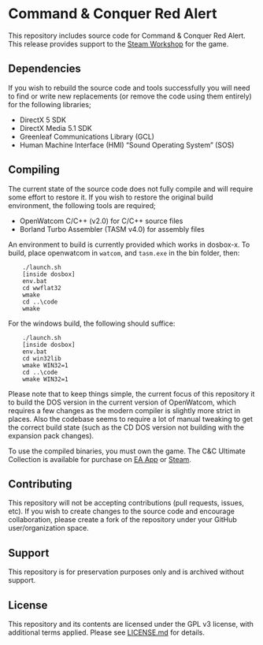 
# Command & Conquer Red Alert

This repository includes source code for Command & Conquer Red Alert. This release provides support to the [Steam Workshop](https://steamcommunity.com/workshop/browse/?appid=2229840) for the game.


## Dependencies

If you wish to rebuild the source code and tools successfully you will need to find or write new replacements (or remove the code using them entirely) for the following libraries;

- DirectX 5 SDK
- DirectX Media 5.1 SDK
- Greenleaf Communications Library (GCL)
- Human Machine Interface (HMI) “Sound Operating System” (SOS)


## Compiling

The current state of the source code does not fully compile and will require some effort to restore it. If you wish to restore the original build environment, the following tools are required;

- OpenWatcom C/C++ (v2.0) for C/C++ source files
- Borland Turbo Assembler (TASM v4.0) for assembly files

An environment to build is currently provided which works in dosbox-x. To build, place openwatcom in `watcom`, and `tasm.exe` in the bin folder, then:

```
	./launch.sh
	[inside dosbox]
	env.bat
	cd wwflat32
	wmake
	cd ..\code
	wmake
```

For the windows build, the following should suffice:

```
	./launch.sh
	[inside dosbox]
	env.bat
	cd win32lib
	wmake WIN32=1
	cd ..\code
	wmake WIN32=1
```


Please note that to keep things simple, the current focus of this repository it to build the DOS version in the current version of OpenWatcom, which requires a few changes as the modern compiler is slightly more strict in places. Also the codebase seems to require a lot of manual tweaking to get the correct build state (such as the CD DOS version not building with the expansion pack changes).

To use the compiled binaries, you must own the game. The C&C Ultimate Collection is available for purchase on [EA App](https://www.ea.com/en-gb/games/command-and-conquer/command-and-conquer-the-ultimate-collection/buy/pc) or [Steam](https://store.steampowered.com/bundle/39394/Command__Conquer_The_Ultimate_Collection/).


## Contributing

This repository will not be accepting contributions (pull requests, issues, etc). If you wish to create changes to the source code and encourage collaboration, please create a fork of the repository under your GitHub user/organization space.


## Support

This repository is for preservation purposes only and is archived without support. 


## License

This repository and its contents are licensed under the GPL v3 license, with additional terms applied. Please see [LICENSE.md](LICENSE.md) for details.
